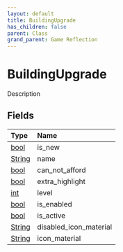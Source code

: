 ```yaml
---
layout: default
title: BuildingUpgrade
has_children: false
parent: Class
grand_parent: Game Reflection
---
```

# BuildingUpgrade
Description 

## Fields

| Type | Name |
|:----------|:--------------|
| [bool](/riftbreaker-wiki/docs/game-reflection/components/bool/) | is_new |
| [String](/riftbreaker-wiki/docs/game-reflection/components/string/) | name |
| [bool](/riftbreaker-wiki/docs/game-reflection/components/bool/) | can_not_afford |
| [bool](/riftbreaker-wiki/docs/game-reflection/components/bool/) | extra_highlight |
| [int](/riftbreaker-wiki/docs/game-reflection/enums/int/) | level |
| [bool](/riftbreaker-wiki/docs/game-reflection/components/bool/) | is_enabled |
| [bool](/riftbreaker-wiki/docs/game-reflection/components/bool/) | is_active |
| [String](/riftbreaker-wiki/docs/game-reflection/components/string/) | disabled_icon_material |
| [String](/riftbreaker-wiki/docs/game-reflection/components/string/) | icon_material |

